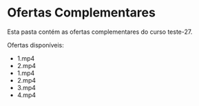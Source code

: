 # Ofertas Complementares

Esta pasta contém as ofertas complementares do curso teste-27.

Ofertas disponíveis:
- 1.mp4
- 2.mp4
- 1.mp4
- 2.mp4
- 3.mp4
- 4.mp4